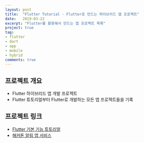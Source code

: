 ```yaml
---
layout: post
title:  "Flutter Tutorial - Flutter로 만드는 하이브리드 앱 프로젝트"
date:   2019-03-22
excerpt: "Flutter를 활용해서 만드는 앱 프로젝트 목록"
project: true
tag:
- flutter
- dart
- app
- mobile
- hybrid
comments: true
---
```


 
## 프로젝트 개요
* Flutter 하이브리드 앱 개발 프로젝트
* Flutter 튜토리얼부터 Flutter로 개발하는 모든 앱 프로젝트들을 기록
     

## 프로젝트 링크
* [Flutter 기본 기능 튜토리얼](https://TaeBbong.github.io/)
* [해커톤 알림 앱 서비스](https://TaeBbong.github.io/)

